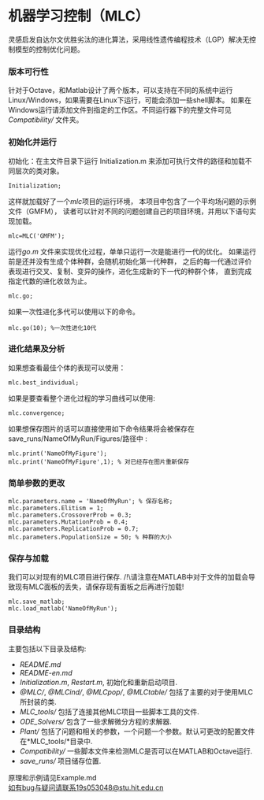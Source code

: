# 机器学习控制（MLC）
灵感启发自达尔文优胜劣汰的进化算法，采用线性遗传编程技术（LGP）解决无控制模型的控制优化问题。


### 版本可行性
针对于Octave，和Matlab设计了两个版本，可以支持在不同的系统中运行Linux/Windows，如果需要在Linux下运行，可能会添加一些shell脚本。
如果在Windows运行请添加文件到指定的工作区。不同运行器下的完整文件可见 *Compatibility/* 文件夹。


### 初始化并运行
初始化：在主文件目录下运行 Initialization.m 来添加可执行文件的路径和加载不同层次的类对象。

```
Initialization;
```

这样就加载好了一个*mlc*项目的运行环境，
本项目中包含了一个平均场问题的示例文件（GMFM），
读者可以针对不同的问题创建自己的项目环境，并用以下语句实现加载。

```
mlc=MLC('GMFM');
```

运行*go.m* 文件来实现优化过程，单单只运行一次是能进行一代的优化。
如果运行前是还并没有生成个体种群，会随机初始化第一代种群，
之后的每一代通过评价表现进行交叉、复制、变异的操作，进化生成新的下一代的种群个体，
直到完成指定代数的进化收敛为止。

```
mlc.go;
```

如果一次性进化多代可以使用以下的命令。

```
mlc.go(10); %一次性进化10代
```

### 进化结果及分析

如果想查看最佳个体的表现可以使用：

```
mlc.best_individual;
```

如果是要查看整个进化过程的学习曲线可以使用: 

```
mlc.convergence;
```


如果想保存图片的话可以直接使用如下命令结果将会被保存在save_runs/NameOfMyRun/Figures/路径中 :
```
mlc.print('NameOfMyFigure');
mlc.print('NameOfMyFigure',1); % 对已经存在图片重新保存
```
### 简单参数的更改

```
mlc.parameters.name = 'NameOfMyRun'; % 保存名称;
mlc.parameters.Elitism = 1;
mlc.parameters.CrossoverProb = 0.3;
mlc.parameters.MutationProb = 0.4;
mlc.parameters.ReplicationProb = 0.7;
mlc.parameters.PopulationSize = 50; % 种群的大小

```

### 保存与加载

我们可以对现有的MLC项目进行保存.
/!\请注意在MATLAB中对于文件的加载会导致现有MLC面板的丢失，请保存现有面板之后再进行加载!

```
mlc.save_matlab;
mlc.load_matlab('NameOfMyRun');
```

### 目录结构
主要包括以下目录及结构:
- *README.md*
- *README-en.md*
- *Initialization.m*, *Restart.m*, 初始化和重新启动项目.
- *@MLC/*, *@MLCind/*, *@MLCpop/*, *@MLCtable/* 包括了主要的对于使用MLC所封装的类.
- *MLC_tools/* 包括了连接其他MLC项目一些脚本工具的文件.
- *ODE_Solvers/* 包含了一些求解微分方程的求解器.
- *Plant/* 包括了问题和相关的参数，一个问题一个参数。默认可更改的配置文件在*MLC_tools/*目录中.
- *Compatibility/* 一些脚本文件来检测MLC是否可以在MATLAB和Octave运行.
- *save_runs/* 项目储存位置.   

原理和示例请见Example.md   
如有bug与疑问请联系19s053048@stu.hit.edu.cn
